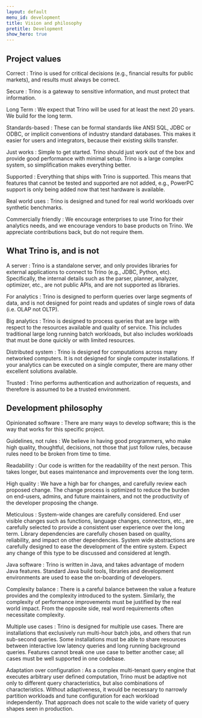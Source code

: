 ```yaml
---
layout: default
menu_id: development
title: Vision and philosophy
pretitle: Development
show_hero: true
---
```



<div class="container container__development">

  <div class="row spacer-60">
  <div class="col-md-12">
<div markdown="1" class="leftcol widecol">

## Project values

Correct
: Trino is used for critical decisions (e.g., financial results for public markets), and results
  must always be correct.

Secure
: Trino is a gateway to sensitive information, and must protect that information.

Long Term
: We expect that Trino will be used for at least the next 20 years.  We build for the long term.

Standards-based
: These can be formal standards like ANSI SQL, JDBC or ODBC, or implicit conventions of industry
  standard databases. This makes it easier for users and integrators, because their existing 
  skills transfer.

Just works
: Simple to get started.  Trino should just work out of the box and provide good performance with
  minimal setup. Trino is a large complex system, so simplification makes everything better.

Supported
: Everything that ships with Trino is supported.  This means that features that cannot be tested
  and supported are not added, e.g., PowerPC support is only being added now that test hardware
  is available.

Real world uses
: Trino is designed and tuned for real world workloads over synthetic benchmarks.

Commercially friendly
: We encourage enterprises to use Trino for their analytics needs, and we encourage vendors to
  base products on Trino.  We appreciate contributions back, but do not require them.

## What Trino is, and is not

A server
: Trino is a standalone server, and only provides libraries for external applications to connect
  to Trino (e.g., JDBC, Python, etc).  Specifically, the internal details such as the parser,
  planner, analyzer, optimizer, etc., are not public APIs, and are not supported as libraries.

For analytics
: Trino is designed to perform queries over large segments of data, and is not designed for point
  reads and updates of single rows of data (i.e. OLAP not OLTP).

Big analytics
: Trino is designed to process queries that are large with respect to the resources available and
  quality of service.  This includes traditional large long running batch workloads, but also
  includes workloads that must be done quickly or with limited resources.

Distributed system
: Trino is designed for computations across many networked computers.  It is not designed for
  single computer installations. If your analytics can be executed on a single computer, there
  are many other excellent solutions available.

Trusted
: Trino performs authentication and authorization of requests, and therefore is assumed to be
  a trusted environment.

## Development philosophy

Opinionated software
: There are many ways to develop software; this is the way that works for this specific project.

Guidelines, not rules
: We believe in having good programmers, who make high quality, thoughtful, decisions, not those
  that just follow rules, because rules need to be broken from time to time.

Readability
: Our code is written for the readability of the next person. This takes longer, but eases 
  maintenance and improvements over the long term.

High quality
: We have a high bar for changes, and carefully review each proposed change.  The change process
  is optimized to reduce the burden on end-users, admins, and future maintainers, and not the 
  productivity of the developer proposing the change.

Meticulous
: System-wide changes are carefully considered.  End user visible changes such as functions, 
  language changes, connectors, etc., are carefully selected to provide a consistent user 
  experience over the long term.  Library dependencies are carefully chosen based on quality, 
  reliability, and impact on other dependencies. System wide abstractions are carefully designed
  to ease the development of the entire system.  Expect any change of this type to be discussed
  and considered at length.

Java software
: Trino is written in Java, and takes advantage of modern Java features.  Standard Java build
  tools, libraries and development environments are used to ease the on-boarding of developers.

Complexity balance
: There is a careful balance between the value a feature provides and the complexity introduced
  to the system.  Similarly, the complexity of performance improvements must be justified by the
  real world impact.  From the opposite side, real word requirements often necessitate complexity.

Multiple use cases
: Trino is designed for multiple use cases.  There are installations that exclusively run
  multi-hour batch jobs, and others that run sub-second queries.  Some installations must be able
  to share resources between interactive low latency queries and long running background queries.
  Features cannot break one use case to better another case; all cases must be well supported in
  one codebase.

Adaptation over configuration
: As a complex multi-tenant query engine that executes arbitrary user defined computation, Trino
  must be adaptive not only to different query characteristics, but also combinations of
  characteristics. Without adaptiveness, it would be necessary to narrowly partition workloads and
  tune configuration for each workload independently. That approach does not scale to the wide
  variety of query shapes seen in production.

</div>
</div>
</div></div>
